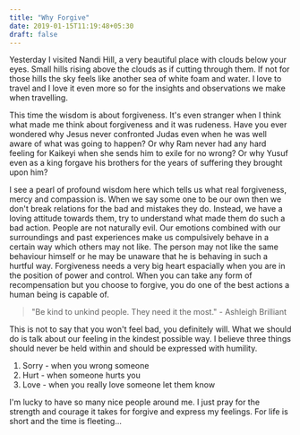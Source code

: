 ```yaml
---
title: "Why Forgive"
date: 2019-01-15T11:19:48+05:30
draft: false
---
```



Yesterday I visited Nandi Hill, a very beautiful place with clouds below your eyes. Small hills rising above the clouds as if cutting through them. If not for those hills the sky feels like another sea of white foam and water. I love to travel and I love it even more so for the insights and observations we make when travelling.

This time the wisdom is about forgiveness. It's even stranger when I think what made me think about forgiveness and it was rudeness. Have you ever wondered why Jesus never confronted Judas even when he was well aware of what was going to happen? Or why Ram never had any hard feeling for Kaikeyi when she sends him to exile for no wrong? Or why Yusuf even as a king forgave his brothers for the years of suffering they brought upon him?

I see a pearl of profound wisdom here which tells us what real forgiveness, mercy and compassion is. When we say some one to be our own then we don't break relations for the bad and mistakes they do. Instead, we have a loving attitude towards them, try to understand what made them do such a bad action. People are not naturally evil. Our emotions combined with our surroundings and past experiences make us compulsively behave in a certain way which others may not like. The person may not like the same behaviour himself or he may be unaware that he is behaving in such a hurtful way. Forgiveness needs a very big heart espacially when you are in the position of power and control. When you can take any form of recompensation but you choose to forgive, you do one of the best actions a human being is capable of.

> "Be kind to unkind people. They need it the most." - Ashleigh Brilliant

This is not to say that you won't feel bad, you definitely will. What we should do is talk about our feeling in the kindest possible way. I believe three things should never be held within and should be expressed with humility.

1. Sorry - when you wrong someone
2. Hurt - when someone hurts you
3. Love - when you really love someone let them know

I'm lucky to have so many nice people around me. I just pray for the strength and courage it takes for forgive and express my feelings. For life is short and the time is fleeting...



